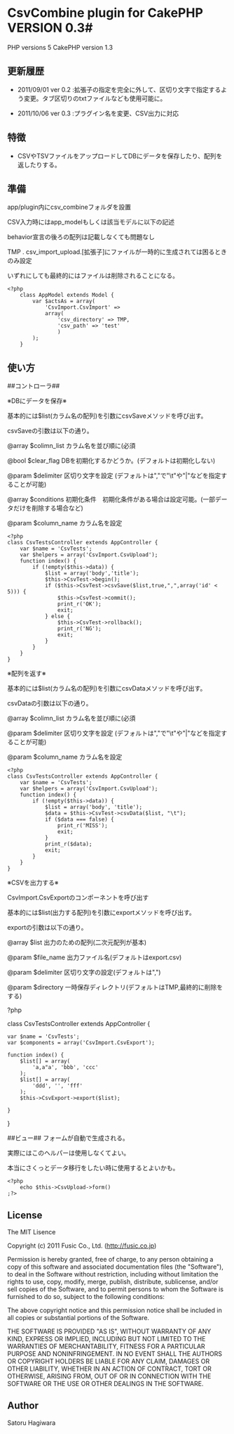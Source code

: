 # CsvCombine plugin for CakePHP VERSION 0.3#
PHP versions  5
CakePHP version 1.3

## 更新履歴 ##

* 2011/09/01 ver 0.2 :拡張子の指定を完全に外して、区切り文字で指定するよう変更。タブ区切りのtxtファイルなども使用可能に。

* 2011/10/06 ver 0.3 :プラグイン名を変更、CSV出力に対応

## 特徴 ##

* CSVやTSVファイルをアップロードしてDBにデータを保存したり、配列を返したりする。

## 準備 ##

app/plugin内にcsv_combineフォルダを設置

CSV入力時にはapp_modelもしくは該当モデルに以下の記述

behavior宣言の後ろの配列は記載しなくても問題なし

TMP . csv_import_upload.[拡張子]にファイルが一時的に生成されては困るときのみ設定

いずれにしても最終的にはファイルは削除されることになる。


    <?php
        class AppModel extends Model {
            var $actsAs = array(
                'CsvImport.CsvImport' =>
                array(
                    'csv_directory' => TMP,
                    'csv_path' => 'test'
                    )
            );
        }

## 使い方 ##
##コントローラ##

※DBにデータを保存※

基本的には$list(カラム名の配列)を引数にcsvSaveメソッドを呼び出す。

csvSaveの引数は以下の通り。

@array $colimn_list カラム名を並び順に(必須

@bool $clear_flag DBを初期化するかどうか。(デフォルトは初期化しない)

@param $delimiter 区切り文字を設定 (デフォルトは","で"\t"や"|"などを指定することが可能)

@array $conditions 初期化条件　初期化条件がある場合は設定可能。(一部データだけを削除する場合など)

@param $column_name カラム名を設定


    <?php
    class CsvTestsController extends AppController {
        var $name = 'CsvTests';
        var $helpers = array('CsvImport.CsvUpload');
        function index() {
            if (!empty($this->data)) {
                $list = array('body','title');
                $this->CsvTest->begin();
                if ($this->CsvTest->csvSave($list,true,",",array('id' < 5))) {
                    $this->CsvTest->commit();
                    print_r('OK');
                    exit;
                } else {
                    $this->CsvTest->rollback();
                    print_r('NG');
                    exit;
                }
            }
        }
    }

※配列を返す※

基本的には$list(カラム名の配列)を引数にcsvDataメソッドを呼び出す。

csvDataの引数は以下の通り。

@array $colimn_list カラム名を並び順に(必須

@param $delimiter 区切り文字を設定 (デフォルトは","で"\t"や"|"などを指定することが可能)

@param $column_name カラム名を設定


    <?php
    class CsvTestsController extends AppController {
        var $name = 'CsvTests';
        var $helpers = array('CsvImport.CsvUpload');
        function index() {
            if (!empty($this->data)) {
                $list = array('body', 'title');
                $data = $this->CsvTest->csvData($list, "\t");
                if ($data === false) {
                    print_r('MISS');
                    exit;
                }
                print_r($data);
                exit;
            }
        }
    }



※CSVを出力する※

CsvImport.CsvExportのコンポーネントを呼び出す

基本的には$list(出力する配列)を引数にexportメソッドを呼び出す。

exportの引数は以下の通り。

@array $list 出力のための配列(二次元配列が基本)

@param $file_name 出力ファイル名(デフォルトはexport.csv)

@param $delimiter 区切り文字の設定(デフォルトは",")

@param $directory 一時保存ディレクトリ(デフォルトはTMP,最終的に削除をする)


?php

class CsvTestsController extends AppController {

    var $name = 'CsvTests';
    var $components = array('CsvImport.CsvExport');

    function index() {
        $list[] = array(
            'a,a"a', 'bbb', 'ccc'
        );
        $list[] = array(
            'ddd', '', 'fff'
        );
        $this->CsvExport->export($list);
        
    }
}


##ビュー##
フォームが自動で生成される。

実際にはこのヘルパーは使用しなくてよい。

本当にさくっとデータ移行をしたい時に使用するとよいかも。


    <?php 
        echo $this->CsvUpload->form()
    ;?>




## License ##

The MIT Lisence

Copyright (c) 2011 Fusic Co., Ltd. (http://fusic.co.jp)

Permission is hereby granted, free of charge, to any person obtaining a copy of this software and associated documentation files (the "Software"), to deal in the Software without restriction, including without limitation the rights to use, copy, modify, merge, publish, distribute, sublicense, and/or sell copies of the Software, and to permit persons to whom the Software is furnished to do so, subject to the following conditions:

The above copyright notice and this permission notice shall be included in all copies or substantial portions of the Software.

THE SOFTWARE IS PROVIDED "AS IS", WITHOUT WARRANTY OF ANY KIND, EXPRESS OR IMPLIED, INCLUDING BUT NOT LIMITED TO THE WARRANTIES OF MERCHANTABILITY, FITNESS FOR A PARTICULAR PURPOSE AND NONINFRINGEMENT. IN NO EVENT SHALL THE AUTHORS OR COPYRIGHT HOLDERS BE LIABLE FOR ANY CLAIM, DAMAGES OR OTHER LIABILITY, WHETHER IN AN ACTION OF CONTRACT, TORT OR OTHERWISE, ARISING FROM, OUT OF OR IN CONNECTION WITH THE SOFTWARE OR THE USE OR OTHER DEALINGS IN THE SOFTWARE.

## Author ##

Satoru Hagiwara
